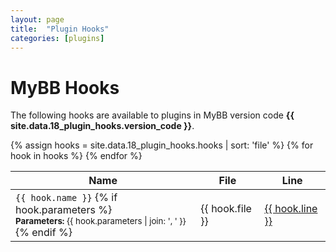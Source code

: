 ```yaml
---
layout: page
title:  "Plugin Hooks"
categories: [plugins]
---
```


# MyBB Hooks

The following hooks are available to plugins in MyBB version code <strong>{{ site.data.18_plugin_hooks.version_code }}</strong>.

<table class="standard_table">
    <thead>
        <tr>
            <th class="tcat">Name</th>
            <th class="tcat">File</th>
            <th class="tcat">Line</th>
        </tr>
    </thead>
    <tbody>
        {% assign hooks = site.data.18_plugin_hooks.hooks | sort: 'file' %}
        {% for hook in hooks %}
        <tr>
            <td>
                <code>{{ hook.name }}</code>
                {% if hook.parameters %}
                    <br>
                    <small><strong>Parameters:</strong> {{ hook.parameters | join: ', ' }}</small>
                {% endif %}
            </td>
            <td>{{ hook.file }}</td>
            <td><a href="https://github.com/mybb/mybb/blob/mybb_{{ site.data.18_plugin_hooks.version_code }}/{{ hook.file }}#L{{ hook.line }}">{{ hook.line }}</a></td>
        </tr>
        {% endfor %}
    </tbody>
</table>
